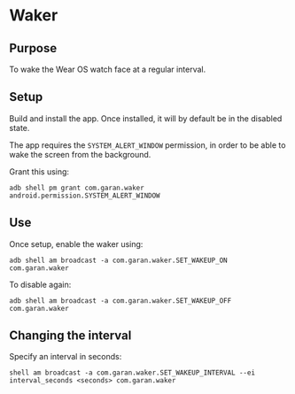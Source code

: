 # Waker

## Purpose

To wake the Wear OS watch face at a regular interval.

## Setup

Build and install the app. Once installed, it will by default be in the disabled state.

The app requires the `SYSTEM_ALERT_WINDOW` permission, in order to be able to wake the screen from the background.

Grant this using:

```
adb shell pm grant com.garan.waker android.permission.SYSTEM_ALERT_WINDOW
```

## Use

Once setup, enable the waker using:

```
adb shell am broadcast -a com.garan.waker.SET_WAKEUP_ON com.garan.waker
```

To disable again:

```
adb shell am broadcast -a com.garan.waker.SET_WAKEUP_OFF com.garan.waker
```

## Changing the interval

Specify an interval in seconds:

```
shell am broadcast -a com.garan.waker.SET_WAKEUP_INTERVAL --ei interval_seconds <seconds> com.garan.waker
```